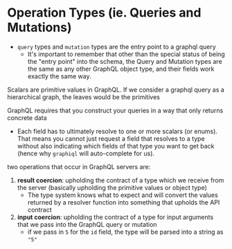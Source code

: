 
# Operation Types (ie. Queries and Mutations)
- `query` types and `mutation` types are the entry point to a graphql query
	- It's important to remember that other than the special status of being the "entry point" into the schema, the Query and Mutation types are the same as any other GraphQL object type, and their fields work exactly the same way.

Scalars are primitive values in GraphQL. If we consider a graphql query as a hierarchical graph, the leaves would be the primitives

GraphQL requires that you construct your queries in a way that only returns concrete data
- Each field has to ultimately resolve to one or more scalars (or enums). That means you cannot just request a field that resolves to a type without also indicating which fields of that type you want to get back (hence why `graphiql` will auto-complete for us).

two operations that occur in GraphQL servers are:
1. **result coercion**: upholding the contract of a type which we receive from the server (basically upholding the primitive values or object type)
	- The type system knows what to expect and will convert the values returned by a resolver function into something that upholds the API contract
2. **input coercion**: upholding the contract of a type for input arguments that we pass into the GraphQL query or mutation
	- if we pass in `5` for the `id` field, the type will be parsed into a string as `"5"`
